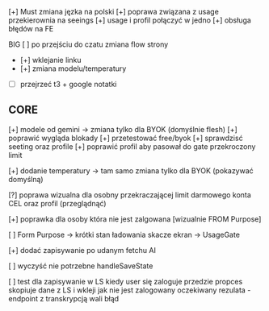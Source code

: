 [+] Must zmiana jęzka na polski
[+] poprawa związana z usage przekierownia na seeings
[+] usage i profil połączyć w jedno
[+] obsługa błędów na FE

BIG
[ ] po przejściu do czatu zmiana flow strony

- [+] wklejanie linku
- [+] zmiana modelu/temperatury
- [ ] przejrzeć t3 + google notatki

## CORE

[+] modele od gemini -> zmiana tylko dla BYOK (domyślnie flesh)
[+] poprawić wygląda blokady
[+] przetestować free/byok
[+] sprawdzisć seeting oraz profile
[+] poprawić profil aby pasował do gate przekroczony limit

[+] dodanie temperatury -> tam samo zmiana tylko dla BYOK (pokazywać domyślną)

[?] poprawa wizualna dla osobny przekraczającej limit darmowego konta CEL oraz profil (przeglądnąć)

[+] poprawka dla osoby która nie jest zalgowana [wizualnie FROM Purpose]

[ ] Form Purpose -> krótki stan ładowania skacze ekran -> UsageGate

[+] dodać zapisywanie po udanym fetchu AI

[ ] wyczyść nie potrzebne handleSaveState

[ ] test dla zapisywanie w LS kiedy user się zaloguje przedzie propces skopiuje dane z LS i wkleji jak nie jest zalogowany oczekiwany rezulata - endpoint z transkrypcją wali błąd
